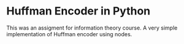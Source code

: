 # Huffman Encoder in Python
This was an assigment for information theory course. A very simple implementation of Huffman encoder using nodes.


